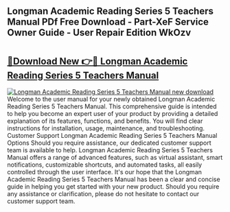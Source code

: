 ## Longman Academic Reading Series 5 Teachers Manual PDf Free Download - Part-XeF Service Owner Guide - User Repair Edition WkOzv

# <h2><a href="http://bc14311.oget.top/?id=Longman+Academic+Reading+Series+5+Teachers+Manual">🔗Download New 👉🔴 Longman Academic Reading Series 5 Teachers Manual</a></h2>

[![Longman Academic Reading Series 5 Teachers Manual new download](https://i.imgur.com/5g1atiW.png)](http://bc14311.oget.top/?id=Longman+Academic+Reading+Series+5+Teachers+Manual)
Welcome to the user manual for your newly obtained Longman Academic Reading Series 5 Teachers Manual. This comprehensive guide is intended to help you become an expert user of your product by providing a detailed explanation of its features, functions, and benefits. You will find clear instructions for installation, usage, maintenance, and troubleshooting. Customer Support Longman Academic Reading Series 5 Teachers Manual Options Should you require assistance, our dedicated customer support team is available to help. Longman Academic Reading Series 5 Teachers Manual offers a range of advanced features, such as virtual assistant, smart notifications, customizable shortcuts, and automated tasks, all easily controlled through the user interface. It's our hope that the Longman Academic Reading Series 5 Teachers Manual has been a clear and concise guide in helping you get started with your new product. Should you require any assistance or clarification, please do not hesitate to contact our customer support team.
